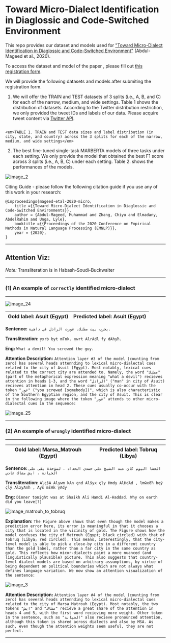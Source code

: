 # Toward Micro-Dialect Identification in Diaglossic and Code-Switched Environment

This repo provides our dataset and models used for ["Toward Micro-Dialect Identification in Diaglossic and Code-Switched Environment"](https://arxiv.org/abs/2010.04900) (Abdul-Mageed et al., 2020). 

To access the dataset and model of the paper , please fill out [this registration form](https://docs.google.com/forms/d/e/1FAIpQLSeYw9oQ01fHzeIj_3tdrZu9m8yj5nU7L5IZ8iZLj2zQyHK6FQ/viewform?usp=sf_link). 

We will provide the following datasets and models after submiting the registration form. 
1. We will offer the TRAIN and TEST datasets of 3 splits (i.e., A, B, and C) for each of the narrow, medium, and wide settings. Table 1 shows the distribution of datasets. According to the Twitter distribution restriction, we only provided the tweet IDs and labels of our data. Please acquire tweet content via [Twitter API](https://developer.twitter.com/en). 

<p>
    <img src="https://github.com/UBC-NLP/microdialects/blob/master/image/split3_dis.png" alt>
    
    <em>TABLE 1. TRAIN and TEST data sizes and label distribution (in city, state, and country) across the 3 splits for each of the narrow, medium, and wide settings</em>
</p>

2. The best fine-tuned single-task MARBERTA models of three tasks under each setting. We only provide the model that obtained the best F1 score across 3 splits (i.e., A, B, C) under each setting. Table 2. shows the performances of the models. 

![image_2](https://github.com/UBC-NLP/microdialects/blob/master/image/marbert_best.png)

Citing Guide - please follow the following citation guide if you use any of this work in your research:
```
@inproceedings{mageed-etal-2020-micro,
    title ={{Toward Micro-Dialect Identification in Diaglossic and Code-Switched Environments}},
    author = {Abdul-Mageed, Muhammad and Zhang, Chiyu and Elmadany, AbdelRahim and Unga, Lyle},
    booktitle ={{Proceedings of the 2020 Conference on Empirical Methods in Natural Language Processing (EMNLP)}},
    year = {2020},
}
```

----
## Attention Viz:

 *Note:* Transliteration is in Habash-Soudi-Buckwalter

---

### (1) An example of ```correctly``` identified micro-dialect
  
---

![image_24](https://github.com/UBC-NLP/microdialects/blob/master/attenttion_viz/24.png)


| Gold label: Asuit (Egypt) | Predicted label: Asuit (Egypt)|
|-------------------------- | ------------------------------|


**Sentence:** ```يخرب بيت مطنك. غورت الرادل في داهية.```

**Transliteration:** ```yxrb byt mTnk. γwrt AlrAdl fy dAhyħ.```

**Eng:** ```What a devil! You screwed the guy.```

**Attention Description:** ```Attention layer #3 of the model (counting from zero) has several heads attennding to lexical micro-dialectal cues related to the city of Asuit (Egypt). Most notably, lexical cues related to the correct city are attended to. Namely, the word "مطنك" (part of the metaphorical expression meaning "what a devil") recieves attention in heads 1-3, and the word "الرادل" ("man" in city of Asuit) recieves attention in head 2. These cues usually co-occur with the token "غور" ("you screwed [somebody])", which is also characteristic of the Southern Egyptian region, and the city of Asuit. This is clear in the following image where the token "غور" attends to other micro-dialectal cues in the sequence:```

![image_25](https://github.com/UBC-NLP/microdialects/blob/master/attenttion_viz/25.png)


---

### (2) An example of ```wrongly``` identified micro-dialect
  
---


| Gold label: Marsa_Matrouh (Egypt) | Predicted label: Tobruq (Libya)|
|-------------------------- | ------------------------------|


**Sentence:** ```العشا اليوم كان عند الشيخ علي حمدي الحداد ، لمؤخذة بقى على الخيانة ، ايش مشاك غادي```

**Transliteration:** ```AlςšA Alywm kAn ςnd Alšyx ςly Hmdy AlHdAd , lmŵxðħ bqý ςlý AlxyAnħ , Ayš mšAk γAdy```

**Eng:** ```Dinner tonight was at Shaikh Ali Hamdi Al-Haddad. Why on earth did you leave[?]```


![image_matrouh_to_tobruq](https://github.com/UBC-NLP/microdialects/blob/master/attenttion_viz/matrouh_to_tobruq.png)



**Explanation:** ```The Figure above shows that even though the model makes a prediction error here, its error is meaningful in that it chooses a city that is located in the vicinity of gold. The Figure shows how the model confuses the city of Matrouh (Egypt; black circled) with that of Tobruq (Libya; red circled). This means, interestingly, that the city-level model is able to pick a close-by city in a different country than the gold label, rather than a far city in the same country as gold. This reflects how micor-dialects paint a more nuanced (and linguistically plausible) picture. This also suggests that country-level dialect models are based on arbitrary assumptions, by virtue of being dependent on political boundaries which are not always what defines language variation. We now show an attention visualization of the sentence:```


![image_3](https://github.com/UBC-NLP/microdialects/blob/master/attenttion_viz/3.png)


**Attention Description:** ```Attention layer #4 of the model (counting from zero) has several heads attennding to lexical micro-dialectal cues related to the city of Marsa_Matrouh (Egypt). Most notably, the two tokens "ايش" and "مشاك" recieve a great share of the attention in heads 4 and 5, with the first word recieving more weight. Other token in the sentence, such as "الخيانة" also recieve pronounced attention, although this token is shared across dialects and also by MSA. As such, even though the attention weights seem useful, they are not perfect.```

---
